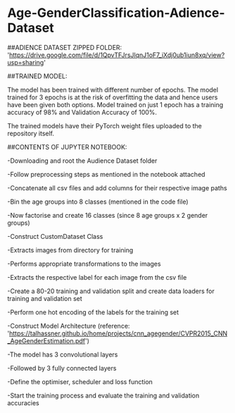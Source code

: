 # Age-GenderClassification-Adience-Dataset

##ADIENCE DATASET ZIPPED FOLDER:
'https://drive.google.com/file/d/1QpvTFJrsJlqnJ1oF7_iXdj0ub1iun8xq/view?usp=sharing'

##TRAINED MODEL:

The model has been trained with different number of epochs. The model
trained for 3 epochs is at the risk of overfitting the data and hence
users have been given both options. Model trained on just 1 epoch has a
training accuracy of 98% and Validation Accuracy of 100%.

The trained models have their PyTorch weight files uploaded to the
repository itself.

##CONTENTS OF JUPYTER NOTEBOOK:

-Downloading and root the Audience Dataset folder

-Follow preprocessing steps as mentioned in the notebook attached

-Concatenate all csv files and add columns for their respective image
paths

-Bin the age groups into 8 classes (mentioned in the code file)

-Now factorise and create 16 classes (since 8 age groups x 2 gender
groups)

-Construct CustomDataset Class

-Extracts images from directory for training

-Performs appropriate transformations to the images

-Extracts the respective label for each image from the csv file

-Create a 80-20 training and validation split and create data loaders
for training and validation set

-Perform one hot encoding of the labels for the training set

-Construct Model Architecture (reference:
'https://talhassner.github.io/home/projects/cnn_agegender/CVPR2015_CNN_AgeGenderEstimation.pdf')

-The model has 3 convolutional layers

-Followed by 3 fully connected layers

-Define the optimiser, scheduler and loss function

-Start the training process and evaluate the training and validation
accuracies

